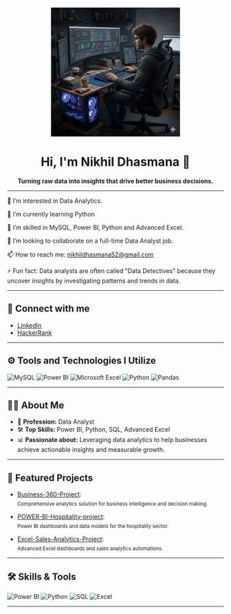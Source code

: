 <!-- Profile Introduction Section -->
<p align="center">
  <img src="https://github.com/NIKHIL50198/NIKHIL50198/blob/008ec28b67ac2ce69cce69b2b571459a7b159c5d/Gemini_Generated_Image_m5vxsam5vxsam5vx.png" width="300" alt="Nikhil Dhasmana - Data Analyst"/>
</p>

<h1 align="center">Hi, I'm Nikhil Dhasmana 👋</h1>
<p align="center"><b>Turning raw data into insights that drive better business decisions.</b></p>

---
👀 I’m interested in Data Analytics. 

🔭 I’m currently learning Python

🌱 I’m skilled in MySQL, Power BI, Python and Advanced Excel.

💞️ I’m looking to collaborate on a full-time Data Analyst job.

📫 How to reach me: nikhildhasmana52@gmail.com

⚡ Fun fact: Data analysts are often called "Data Detectives" because they uncover insights by investigating patterns and trends in data.

---

## 🤝 Connect with me

- [LinkedIn](https://www.linkedin.com/in/nikhil-dhasmana-3b2b90137)
- [HackerRank](https://www.hackerrank.com/nikhildhasmana52) <!-- Replace with your actual HackerRank username/link -->

---

## ⚙️ Tools and Technologies I Utilize

![MySQL](https://img.shields.io/badge/-MySQL-4479A1?logo=mysql&logoColor=white)
![Power BI](https://img.shields.io/badge/-Power%20BI-F2C811?logo=powerbi&logoColor=white)
![Microsoft Excel](https://img.shields.io/badge/-Excel-217346?logo=microsoft-excel&logoColor=white)
![Python](https://img.shields.io/badge/-Python-3776AB?logo=python&logoColor=white)
![Pandas](https://img.shields.io/badge/-Pandas-150458?logo=pandas&logoColor=white)

---

## 👨‍💻 About Me

- 💼 **Profession:** Data Analyst  
- 🛠️ **Top Skills:** Power BI, Python, SQL, Advanced Excel  
- 📊 **Passionate about:** Leveraging data analytics to help businesses achieve actionable insights and measurable growth.

---

## 🚀 Featured Projects

- [Business-360-Project](https://github.com/NIKHIL50198/Business-360-Project):  
  <sub>Comprehensive analytics solution for business intelligence and decision making.</sub>

- [POWER-BI-Hospitality-project](https://github.com/NIKHIL50198/POWER-BI-Hospitality-project):  
  <sub>Power BI dashboards and data models for the hospitality sector.</sub>

- [Excel-Sales-Analytics-Project](https://github.com/NIKHIL50198/Excel-Sales-Analytics-Project):  
  <sub>Advanced Excel dashboards and sales analytics automations.</sub>

---

## 🛠️ Skills & Tools

![Power BI](https://img.shields.io/badge/-Power%20BI-F2C811?logo=powerbi&logoColor=white)
![Python](https://img.shields.io/badge/-Python-3776AB?logo=python&logoColor=white)
![SQL](https://img.shields.io/badge/-SQL-4479A1?logo=postgresql&logoColor=white)
![Excel](https://img.shields.io/badge/-Excel-217346?logo=microsoft-excel&logoColor=white)

---
